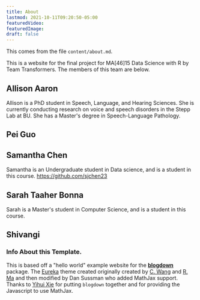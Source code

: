 ```yaml
---
title: About
lastmod: 2021-10-11T09:20:50-05:00
featuredVideo:
featuredImage:
draft: false
---
```


This comes from the file `content/about.md`.

This is a website for the final project for MA[46]15 Data Science with R by Team Transformers.
The members of this team are below.

## Allison Aaron

Allison is a PhD student in Speech, Language, and Hearing Sciences. She is currently conducting research on voice and speech disorders in the Stepp Lab at BU. She has a Master's degree in Speech-Language Pathology.

## Pei Guo



## Samantha Chen
Samantha is an Undergraduate student in Data science, and is a student in this course. https://github.com/sjchen23


## Sarah Taaher Bonna

Sarah is a Master's student in Computer Science, and is a student in this course.

## Shivangi



<!-- Please leave in the information below -->

### Info About this Template.

This is based off a "hello world" example website for the [**blogdown**](https://github.com/rstudio/blogdown) package. The [Eureka](https://www.wangchucheng.com/en/docs/eureka/) theme created originally created by  [C. Wang](https://www.wangchucheng.com/zh/) and [R. Ma](https://www.ruiqima.com/zh/) and then modified by Dan Sussman who added MathJax support. Thanks to [Yihui Xie](https://github.com/yihui/) for putting `blogdown` together and for providing the Javascript to use MathJax.
